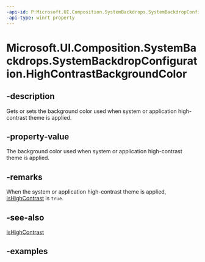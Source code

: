 ```yaml
---
-api-id: P:Microsoft.UI.Composition.SystemBackdrops.SystemBackdropConfiguration.HighContrastBackgroundColor
-api-type: winrt property
---
```


# Microsoft.UI.Composition.SystemBackdrops.SystemBackdropConfiguration.HighContrastBackgroundColor

<!--
public System.Nullable<Windows.UI.Color> HighContrastBackgroundColor { get; set; }
-->


## -description

Gets or sets the background color used when system or application high-contrast theme is applied.

## -property-value

The background color used when system or application high-contrast theme is applied.

## -remarks

When the system or application high-contrast theme is applied, [IsHighContrast](systembackdropconfiguration_ishighcontrast.md) is `true`.

## -see-also

[IsHighContrast](systembackdropconfiguration_ishighcontrast.md)

## -examples


